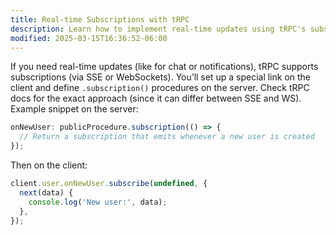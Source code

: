 ```yaml
---
title: Real-time Subscriptions with tRPC
description: Learn how to implement real-time updates using tRPC's subscription capabilities with Server-Sent Events or WebSockets.
modified: 2025-03-15T16:36:52-06:00
---
```


If you need real-time updates (like for chat or notifications), tRPC supports subscriptions (via SSE or WebSockets). You’ll set up a special link on the client and define `.subscription()` procedures on the server. Check tRPC docs for the exact approach (since it can differ between SSE and WS). Example snippet on the server:

```ts
onNewUser: publicProcedure.subscription(() => {
  // Return a subscription that emits whenever a new user is created
});
```

Then on the client:

```ts
client.user.onNewUser.subscribe(undefined, {
  next(data) {
    console.log('New user:', data);
  },
});
```
